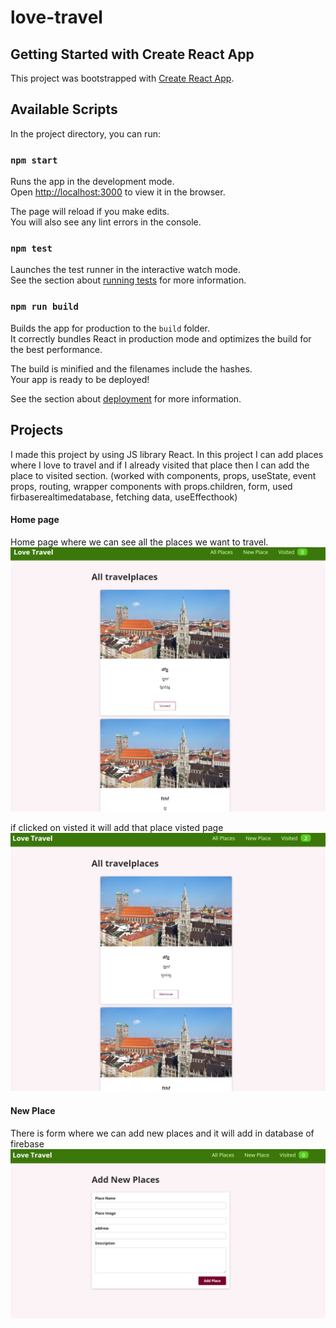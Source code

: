 # love-travel

## Getting Started with Create React App

This project was bootstrapped with [Create React App](https://github.com/facebook/create-react-app).

## Available Scripts

In the project directory, you can run:

### `npm start`

Runs the app in the development mode.\
Open [http://localhost:3000](http://localhost:3000) to view it in the browser.

The page will reload if you make edits.\
You will also see any lint errors in the console.

### `npm test`

Launches the test runner in the interactive watch mode.\
See the section about [running tests](https://facebook.github.io/create-react-app/docs/running-tests) for more information.

### `npm run build`

Builds the app for production to the `build` folder.\
It correctly bundles React in production mode and optimizes the build for the best performance.

The build is minified and the filenames include the hashes.\
Your app is ready to be deployed!

See the section about [deployment](https://facebook.github.io/create-react-app/docs/deployment) for more information.

## Projects

I made this project by using JS library React. In this project I can add places where I love to travel and if I already visited that place then I can add the place to visited section. (worked with components, props, useState, event props, routing, wrapper components with props.children, form, used firbaserealtimedatabase, fetching data, useEffecthook)

#### Home page

Home page where we can see all the places we want to travel.
![](img/1.png)

if clicked on visted it will add that place visted page
![](img/2.png)

#### New Place 

There is form where we can add new places and it will add in database of firebase
![](img/3.png)
